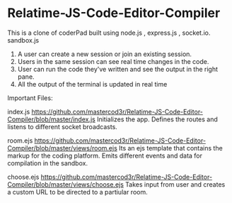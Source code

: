 # Relatime-JS-Code-Editor-Compiler

This is a clone of coderPad built using node.js , express.js , socket.io. sandbox.js

1. A user can create a new session or join an existing session.
2. Users in the same session can see real time changes in the code.
3. User can run the code they've written and see the output in the right pane.
4. All the output of the terminal is updated in real time

Important Files:

index.js https://github.com/mastercod3r/Relatime-JS-Code-Editor-Compiler/blob/master/index.js
  Initializes the app. Defines the routes and listens to different socket broadcasts.
  
room.ejs https://github.com/mastercod3r/Relatime-JS-Code-Editor-Compiler/blob/master/views/room.ejs
  Its an ejs template that contains the markup for the coding platform. Emits different events and data for compilation in the sandbox.
  
choose.ejs https://github.com/mastercod3r/Relatime-JS-Code-Editor-Compiler/blob/master/views/choose.ejs
  Takes input from user and creates a custom URL to be directed to a partiular room.
